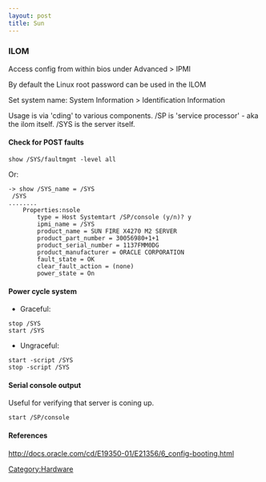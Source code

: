 ```yaml
---
layout: post 
title: Sun
---
```


### ILOM

Access config from within bios under Advanced \> IPMI

By default the Linux root password can be used in the ILOM

Set system name: System Information \> Identification Information

Usage is via \'cding\' to various components. /SP is \'service
processor\' - aka the ilom itself. /SYS is the server itself.

#### Check for POST faults

    show /SYS/faultmgmt -level all

Or:

    -> show /SYS_name = /SYS
     /SYS  
    ........
        Properties:nsole
            type = Host Systemtart /SP/console (y/n)? y
            ipmi_name = /SYS
            product_name = SUN FIRE X4270 M2 SERVER
            product_part_number = 30056980+1+1
            product_serial_number = 1137FMM0DG
            product_manufacturer = ORACLE CORPORATION
            fault_state = OK
            clear_fault_action = (none)
            power_state = On

#### Power cycle system

-   Graceful:

<!-- -->

    stop /SYS
    start /SYS

-   Ungraceful:

<!-- -->

    start -script /SYS
    stop -script /SYS

#### Serial console output

Useful for verifying that server is coning up.

    start /SP/console

#### References

<http://docs.oracle.com/cd/E19350-01/E21356/6_config-booting.html>

[Category:Hardware](Category:Hardware "wikilink")
